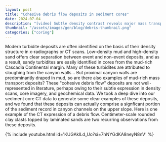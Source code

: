 ```yaml
---
layout: post
title: "Cohesive debris flow deposits in sediment cores"
date: 2024-07-04
description: "[video] Subtle density contrast reveals major mass transport events"
thumbnail: "/assets/images/gen/blog/debris-thumbnail.png"
categories: ["coring"]
---
```


Modern turbidite deposits are often identified on the basis of their density structure in x-radiographs or CT scans. Low-density mud and high-density sand offers clear separation between event and non-event deposits, and as a result, sandy turbidites are easily identified in cores from the mud-rich Cascadia Continental margin. Many of these turbidites are attributed to sloughing from the canyon walls... But proximal canyon walls are predominantly draped in mud, so are there also examples of mud-rich mass transport deposits? These "cohesive debris flow" deposits are not well-represented in literature, perhaps owing to their subtle expression in density scans, core imagery, and geochemical data. We took a deep dive into our sediment core CT data to generate some clear examples of these deposits, and we found that these deposits can actually comprise a signficant portion of the sediment record in canyon channels on the upper slope. Here is one example of the CT expression of a debris flow. Centimeter-scale rounded clay clasts topped by laminated sands are two recurring observations from these deposits.

{% include youtube.html id='KUGAklLd_Uo?si=7hNYGdKA8neyN8nV' %}
